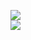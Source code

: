[![](https://img.shields.io/badge/Made%20With-Github%20Spray-lightgrey.svg?style=for-the-badge&logo=github)](https://github.com/Annihil/github-spray#5652)  
[![](https://i.imgur.com/2DrTn0Z.gif)](https://github.com/Annihil/github-spray)